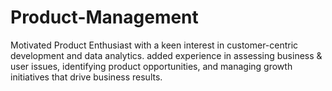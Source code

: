 # Product-Management
Motivated Product Enthusiast with a keen interest in customer-centric development and data analytics. added experience in assessing business &amp; user issues, identifying product opportunities, and managing growth initiatives that drive business results.

